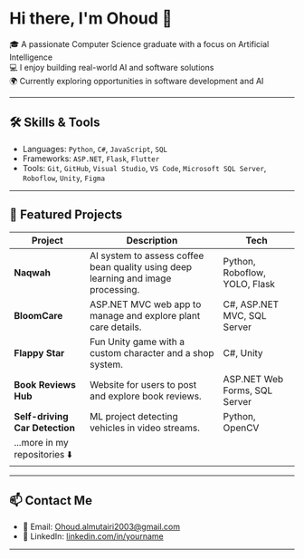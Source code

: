 # Hi there, I'm Ohoud 👋

🎓 A passionate Computer Science graduate with a focus on Artificial Intelligence  
💻 I enjoy building real-world AI and software solutions  
🌍 Currently exploring opportunities in software development and AI

---

## 🛠️ Skills & Tools
- Languages: `Python`, `C#`, `JavaScript`, `SQL`
- Frameworks: `ASP.NET`, `Flask`, `Flutter`
- Tools: `Git`, `GitHub`, `Visual Studio`, `VS Code`, `Microsoft SQL Server`, `Roboflow`, `Unity`, `Figma`

---

## 📂 Featured Projects

| Project | Description | Tech |
|--------|-------------|------|
| **Naqwah** | AI system to assess coffee bean quality using deep learning and image processing. | Python, Roboflow, YOLO, Flask |
| **BloomCare** | ASP.NET MVC web app to manage and explore plant care details. | C#, ASP.NET MVC, SQL Server |
| **Flappy Star** | Fun Unity game with a custom character and a shop system. | C#, Unity |
| **Book Reviews Hub** | Website for users to post and explore book reviews. | ASP.NET Web Forms, SQL Server |
| **Self-driving Car Detection** | ML project detecting vehicles in video streams. | Python, OpenCV |
| ...more in my repositories ⬇️ |

---

## 📫 Contact Me

- 📧 Email: Ohoud.almutairi2003@gmail.com 
- 💼 LinkedIn: [linkedin.com/in/yourname](https://www.linkedin.com/in/ohoud-almutairi-744032282?lipi=urn%3Ali%3Apage%3Ad_flagship3_profile_view_base_contact_details%3BONfcvu%2FmShOaAcGSSAABqA%3D%3D)

---

<!--
Optional: Add a motivational quote or fun line here

_"Keep building. Keep growing."_ 🌱
-->

